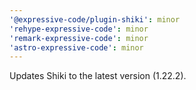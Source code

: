 ```yaml
---
'@expressive-code/plugin-shiki': minor
'rehype-expressive-code': minor
'remark-expressive-code': minor
'astro-expressive-code': minor
---
```


Updates Shiki to the latest version (1.22.2).
